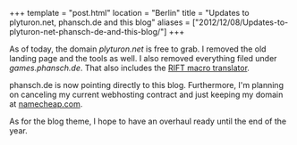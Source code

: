 +++
template = "post.html"
location = "Berlin"
title = "Updates to plyturon.net, phansch.de and this blog"
aliases = ["2012/12/08/Updates-to-plyturon-net-phansch-de-and-this-blog/"]
+++

As of today, the domain *plyturon.net* is free to grab. I removed the old landing page and the tools as well.
I also removed everything filed under *games.phansch.de*. That also includes the [RIFT macro translator](@/posts/2012-02-03-the-rift-macro-system.md).

phansch.de is now pointing directly to this blog.
Furthermore, I'm planning on canceling my current webhosting contract and just keeping my domain at [namecheap.com](http://namecheap.com).

As for the blog theme, I hope to have an overhaul ready until the end of the year.
